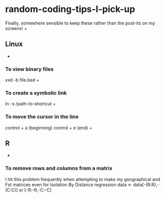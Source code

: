 # random-coding-tips-I-pick-up
Finally, somewhere sensible to keep these rather than the post-its on my screens!
+
## Linux
+
### To view binary files
xxd -b file.bed
+
### To create a symbolic link
ln -s /path-to-shortcut
+
### To move the cursor in the line
control + a (beginning)
control + e (end)
+
## R
+
### To remove rows and columns from a matrix
I hit this problem frequently when attempting to make my geographical and Fst matrices even for Isolation By Distance regression
data <- data[-(R:R),-(C:C)] or [-R:-R,-C:-C]
